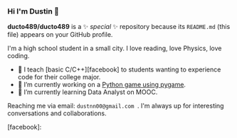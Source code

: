 ### Hi I'm Dustin 👋

**ducto489/ducto489** is a ✨ _special_ ✨ repository because its `README.md` (this file) appears on your GitHub profile.

I'm a high school student in a small city. I love reading, love Physics, love coding.

- 🏫 I teach [basic C/C++][facebook] to students wanting to experience code for their college major.
- 🔭 I’m currently working on a [Python game using pygame](https://github.com/longne123456/FirstGame).
- 🌱 I’m currently learning Data Analyst on MOOC.

Reaching me via email: `dustnn00@gmail.com `. I'm always up for interesting conversations and collaborations.

[facebook]: 
